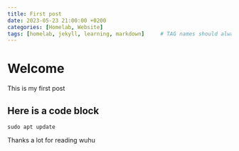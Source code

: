 ```yaml
---
title: First post
date: 2023-05-23 21:00:00 +0200
categories: [Homelab, Website]
tags: [homelab, jekyll, learning, markdown]     # TAG names should always be lowercase
---
```


# Welcome
This is my first post

## Here is a code block
```console
sudo apt update
```

Thanks a lot for reading
wuhu